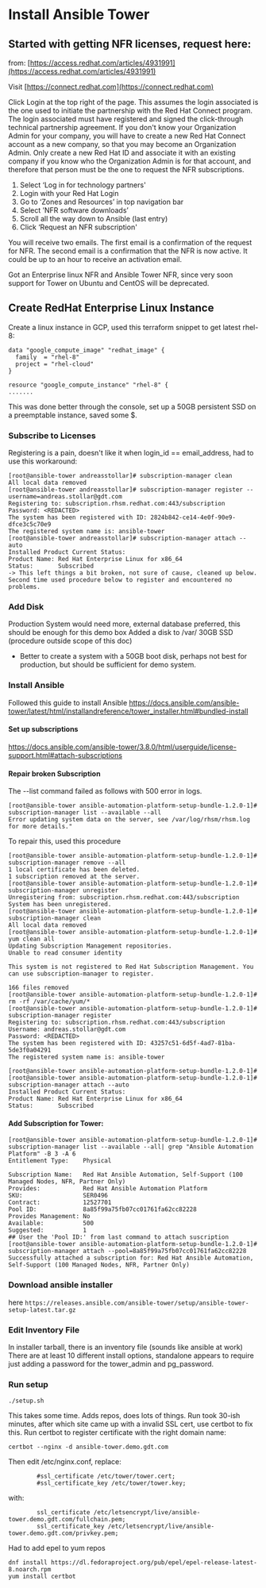# Install Ansible Tower

## Started with getting NFR licenses, request here:
from: [https://access.redhat.com/articles/4931991](https://access.redhat.com/articles/4931991)

Visit [https://connect.redhat.com](https://connect.redhat.com)
    
Click Login at the top right of the page. This assumes the login associated is the one used to initiate the partnership with the Red Hat Connect program. The login associated must have registered and signed the click-through technical partnership agreement. If you don't know your Organization Admin for your company, you will have to create a new Red Hat Connect account as a new company, so that you may become an Organization Admin. Only create a new Red Hat ID and associate it with an existing company if you know who the Organization Admin is for that account, and therefore that person must be the one to request the NFR subscriptions.
  1. Select ‘Log in for technology partners'
  1. Login with your Red Hat Login
  1. Go to ‘Zones and Resources’ in top navigation bar
  1. Select ’NFR software downloads’
  1. Scroll all the way down to Ansible (last entry)
  1. Click ‘Request an NFR subscription'

You will receive two emails. The first email is a confirmation of the request for NFR. The second email is a confirmation that the NFR is now active. It could be up to an hour to receive an activation email.

Got an Enterprise linux NFR and Ansible Tower NFR, since very soon support for Tower on Ubuntu and CentOS will be deprecated. 

## Create RedHat Enterprise Linux Instance

Create a linux instance in GCP, used this terraform snippet to get latest rhel-8:

```
data "google_compute_image" "redhat_image" {
  family  = "rhel-8"
  project = "rhel-cloud"
}

resource "google_compute_instance" "rhel-8" {
.......
```
This was done better through the console, set up a 50GB persistent SSD on a preemptable instance, saved some $.

### Subscribe to Licenses

Registering is a pain, doesn't like it when login_id == email_address, had to use this workaround:

```
[root@ansible-tower andreasstollar]# subscription-manager clean
All local data removed
[root@ansible-tower andreasstollar]# subscription-manager register --username=andreas.stollar@gdt.com
Registering to: subscription.rhsm.redhat.com:443/subscription
Password: <REDACTED>
The system has been registered with ID: 2824b842-ce14-4e0f-90e9-dfce3c5c70e9
The registered system name is: ansible-tower
[root@ansible-tower andreasstollar]# subscription-manager attach --auto
Installed Product Current Status:
Product Name: Red Hat Enterprise Linux for x86_64
Status:       Subscribed
-> This left things a bit broken, not sure of cause, cleaned up below. Second time used procedure below to register and encountered no problems.
```

### Add Disk
Production System would need more, external database preferred, this should be enough for this demo box
Added a disk to /var/ 30GB SSD (procedure outside scope of this doc)
* Better to create a system with a 50GB boot disk, perhaps not best for production, but should be sufficient for demo system. 

### Install Ansible
Followed this guide to install Ansible
https://docs.ansible.com/ansible-tower/latest/html/installandreference/tower_installer.html#bundled-install

#### Set up subscriptions
https://docs.ansible.com/ansible-tower/3.8.0/html/userguide/license-support.html#attach-subscriptions

#### Repair broken Subscription
The --list command failed as follows with 500 error in logs.
```
[root@ansible-tower ansible-automation-platform-setup-bundle-1.2.0-1]# subscription-manager list --available --all
Error updating system data on the server, see /var/log/rhsm/rhsm.log for more details."
```
To repair this, used this procedure
```
[root@ansible-tower ansible-automation-platform-setup-bundle-1.2.0-1]# subscription-manager remove --all
1 local certificate has been deleted.
1 subscription removed at the server.
[root@ansible-tower ansible-automation-platform-setup-bundle-1.2.0-1]# subscription-manager unregister
Unregistering from: subscription.rhsm.redhat.com:443/subscription
System has been unregistered.
[root@ansible-tower ansible-automation-platform-setup-bundle-1.2.0-1]# subscription-manager clean
All local data removed
[root@ansible-tower ansible-automation-platform-setup-bundle-1.2.0-1]# yum clean all
Updating Subscription Management repositories.
Unable to read consumer identity

This system is not registered to Red Hat Subscription Management. You can use subscription-manager to register.

166 files removed
[root@ansible-tower ansible-automation-platform-setup-bundle-1.2.0-1]# rm -rf /var/cache/yum/*
[root@ansible-tower ansible-automation-platform-setup-bundle-1.2.0-1]# subscription-manager register
Registering to: subscription.rhsm.redhat.com:443/subscription
Username: andreas.stollar@gdt.com
Password: <REDACTED>
The system has been registered with ID: 43257c51-6d5f-4ad7-81ba-5de3f0a04291
The registered system name is: ansible-tower

[root@ansible-tower ansible-automation-platform-setup-bundle-1.2.0-1]# 
[root@ansible-tower ansible-automation-platform-setup-bundle-1.2.0-1]# subscription-manager attach --auto
Installed Product Current Status:
Product Name: Red Hat Enterprise Linux for x86_64
Status:       Subscribed
```

#### Add Subscription for Tower:
```
[root@ansible-tower ansible-automation-platform-setup-bundle-1.2.0-1]# subscription-manager list --available --all| grep "Ansible Automation Platform" -B 3 -A 6
Entitlement Type:    Physical

Subscription Name:   Red Hat Ansible Automation, Self-Support (100 Managed Nodes, NFR, Partner Only)
Provides:            Red Hat Ansible Automation Platform
SKU:                 SER0496
Contract:            12527701
Pool ID:             8a85f99a75fb07cc01761fa62cc82228
Provides Management: No
Available:           500
Suggested:           1
## User the 'Pool ID:' from last command to attach suscription
[root@ansible-tower ansible-automation-platform-setup-bundle-1.2.0-1]# subscription-manager attach --pool=8a85f99a75fb07cc01761fa62cc82228
Successfully attached a subscription for: Red Hat Ansible Automation, Self-Support (100 Managed Nodes, NFR, Partner Only)
```

### Download ansible installer
here `https://releases.ansible.com/ansible-tower/setup/ansible-tower-setup-latest.tar.gz`

### Edit Inventory File
In installer tarball, there is an inventory file (sounds like ansible at work) There are at least 10 different install options, standalone appears to require just adding a password for the tower_admin and pg_password.

### Run setup
```
./setup.sh
```
This takes some time. Adds repos, does lots of things. Run took 30-ish minutes, after which site came up with a invalid SSL cert, use certbot to fix this. 
Run certbot to register certificate with the right domain name:
```
certbot --nginx -d ansible-tower.demo.gdt.com
```
Then edit /etc/nginx.conf, replace:
```
        #ssl_certificate /etc/tower/tower.cert;
        #ssl_certificate_key /etc/tower/tower.key;
```
with:
```
        ssl_certificate /etc/letsencrypt/live/ansible-tower.demo.gdt.com/fullchain.pem;
        ssl_certificate_key /etc/letsencrypt/live/ansible-tower.demo.gdt.com/privkey.pem;
```

Had to add epel to yum repos
```
dnf install https://dl.fedoraproject.org/pub/epel/epel-release-latest-8.noarch.rpm
yum install certbot
```

